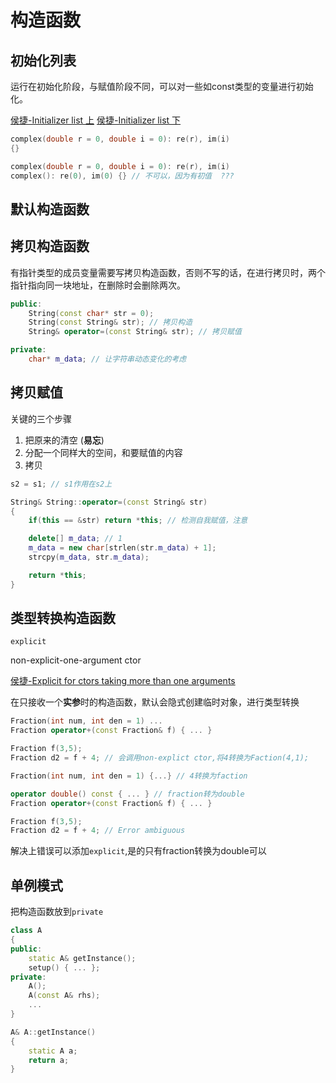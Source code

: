 # 构造函数

## 初始化列表

运行在初始化阶段，与赋值阶段不同，可以对一些如const类型的变量进行初始化。

[侯捷-Initializer list 上](https://www.bilibili.com/video/av51863195/?p=5)
[侯捷-Initializer list 下](https://www.bilibili.com/video/av51863195/?p=6)

```cpp
complex(double r = 0, double i = 0): re(r), im(i)
{}

complex(double r = 0, double i = 0): re(r), im(i) 
complex(): re(0), im(0) {} // 不可以，因为有初值  ???
```


## 默认构造函数

## 拷贝构造函数

有指针类型的成员变量需要写拷贝构造函数，否则不写的话，在进行拷贝时，两个指针指向同一块地址，在删除时会删除两次。

```cpp
public:
    String(const char* str = 0);
    String(const String& str); // 拷贝构造
    String& operator=(const String& str); // 拷贝赋值

private:
    char* m_data; // 让字符串动态变化的考虑
```

## 拷贝赋值

关键的三个步骤

1. 把原来的清空 (**易忘**)
2. 分配一个同样大的空间，和要赋值的内容
3. 拷贝

```cpp
s2 = s1; // s1作用在s2上

String& String::operator=(const String& str)
{
    if(this == &str) return *this; // 检测自我赋值，注意

    delete[] m_data; // 1
    m_data = new char[strlen(str.m_data) + 1];
    strcpy(m_data, str.m_data);

    return *this;
}
```

## 类型转换构造函数 

`explicit`

non-explicit-one-argument ctor

[侯捷-Explicit for ctors taking more than one arguments](https://www.bilibili.com/video/av51863195/?p=7)


在只接收一个**实参**时的构造函数，默认会隐式创建临时对象，进行类型转换

```cpp
Fraction(int num, int den = 1) ...
Fraction operator+(const Fraction& f) { ... }

Fraction f(3,5);
Fraction d2 = f + 4; // 会调用non-explict ctor,将4转换为Faction(4,1);
```

```cpp
Fraction(int num, int den = 1) {...} // 4转换为faction

operator double() const { ... } // fraction转为double
Fraction operator+(const Fraction& f) { ... }

Fraction f(3,5);
Fraction d2 = f + 4; // Error ambiguous
```

解决上错误可以添加`explicit`,是的只有fraction转换为double可以




## 单例模式

把构造函数放到`private`

```cpp
class A 
{
public:
    static A& getInstance();
    setup() { ... };
private:
    A();
    A(const A& rhs);
    ...
}

A& A::getInstance()
{
    static A a;
    return a;
}
```